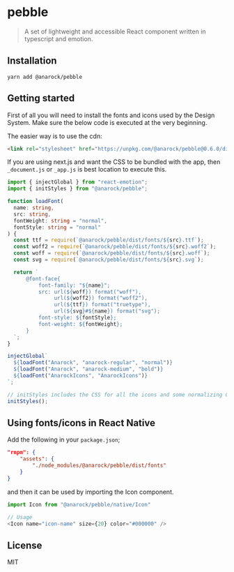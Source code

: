 # pebble

> A set of lightweight and accessible React component written in typescript and emotion.

## Installation

```
yarn add @anarock/pebble
```

## Getting started

First of all you will need to install the fonts and icons used by the Design System.
Make sure the below code is executed at the very beginning.

The easier way is to use the cdn:

```html
<link rel="stylesheet" href="https://unpkg.com/@anarock/pebble@0.6.0/dist/pebble.css"/>
```

If you are using next.js and want the CSS to be bundled with the app, then
`_document.js` or `_app.js` is best location to execute this.

```typescript
import { injectGlobal } from "react-emotion";
import { initStyles } from "@anarock/pebble";

function loadFont(
  name: string,
  src: string,
  fontWeight: string = "normal",
  fontStyle: string = "normal"
) {
  const ttf = require(`@anarock/pebble/dist/fonts/${src}.ttf`);
  const woff2 = require(`@anarock/pebble/dist/fonts/${src}.woff2`);
  const woff = require(`@anarock/pebble/dist/fonts/${src}.woff`);
  const svg = require(`@anarock/pebble/dist/fonts/${src}.svg`);

  return `
      @font-face{
          font-family: "${name}";
          src: url(${woff}) format("woff"),
               url(${woff2}) format("woff2"),
               url(${ttf}) format("truetype"),
               url(${svg}#${name}) format("svg");
          font-style: ${fontStyle};
          font-weight: ${fontWeight};
      }
  `;
}

injectGlobal`
  ${loadFont("Anarock", "anarock-regular", "normal")}
  ${loadFont("Anarock", "anarock-medium", "bold")}
  ${loadFont("AnarockIcons", "AnarockIcons")}
`;

// initStyles includes the CSS for all the icons and some normalizing CSS properties.
initStyles();
```

## Using fonts/icons in React Native

Add the following in your `package.json`;

```json
"rnpm": {
    "assets": {
        "./node_modules/@anarock/pebble/dist/fonts"
    }
}
```

and then it can be used by importing the Icon component.

```js
import Icon from "@anarock/pebble/native/Icon"

// Usage
<Icon name="icon-name" size={20} color="#000000" />
```

## License

MIT

